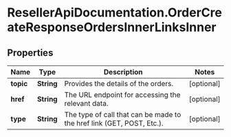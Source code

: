 # ResellerApiDocumentation.OrderCreateResponseOrdersInnerLinksInner

## Properties

Name | Type | Description | Notes
------------ | ------------- | ------------- | -------------
**topic** | **String** | Provides the details of the orders. | [optional] 
**href** | **String** | The URL endpoint for accessing the relevant data. | [optional] 
**type** | **String** | The type of call that can be made to the href link (GET, POST, Etc.). | [optional] 


